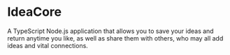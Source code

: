 # IdeaCore
A TypeScript Node.js application that allows you to save your ideas and return anytime you like, as well as share them with others, who may all add ideas and vital connections. 
